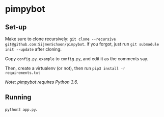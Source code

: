 # pimpybot

## Set-up
Make sure to clone recursively: `git clone --recursive git@github.com:SijmenSchoon/pimpybot`.
If you forgot, just run `git submodule init --update` after cloning.

Copy `config.py.example` to `config.py`, and edit it as the comments say.

Then, create a virtualenv (or not), then run `pip3 install -r requirements.txt`

*Note: pimpybot requires Python 3.6.*


## Running
`python3 app.py`.
